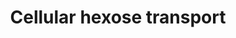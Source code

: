 ---
annotations:
- id: PW:0000554
  parent: regulatory pathway
  type: Pathway Ontology
  value: glucose transport pathway
- id: PW:0000575
  parent: regulatory pathway
  type: Pathway Ontology
  value: sugar transport pathway
authors:
- ReactomeTeam
- Fehrhart
description: Two gene families are responsible for glucose transport in humans. SLC2
  (encoding GLUTs) and SLC5 (encoding SGLTs) families mediate glucose absorption in
  the small intestine, glucose reabsorption in the kidney, glucose uptake by the brain
  across the blood-brain barrier and glucose release by all cells in the body. Glucose
  is taken up from interstitial fluid by a passive, facilitative transport driven
  by the diffusion gradient of glucose (and other sugars) across the plasma membrane.
  This process is mediated by a family of Na+-independent, facilitative glucose transporters
  (GLUTs) encoded by the SLC2A gene family (Zhao & Keating 2007; Wood & Trayhurn 2003).
  There are 14 members belonging to this family (GLUT1-12, 14 and HMIT (H+/myo-inositol
  symporter)). The GLUT family can be subdivided into three subclasses (I-III) based
  on sequence similarity and characteristic sequence motifs (Joost & Thorens 2001).<p>Hexoses,
  notably fructose, glucose, and galactose, generated in the lumen of the small intestine
  by breakdown of dietary carbohydrate are taken up by enterocytes lining the microvilli
  of the small intestine and released from them into the blood. Uptake into enterocytes
  is mediated by two transporters localized on the lumenal surfaces of the cells,
  SGLT1 (glucose and galactose, together with sodium ions) and GLUT5 (fructose). GLUT2,
  localized on the basolateral surfaces of enterocytes, mediates the release of these
  hexoses into the blood (Wright et al. 2004). GLUT2 may also play a role in hexose
  uptake from the gut lumen into enterocytes when the lumenal content of monosaccharides
  is very high (Kellet & Brot-Laroche 2005) and GLUT5 mediates fructose uptake from
  the blood into cells of the body, notably hepatocytes.<p>Cells take up glucose by
  facilitated diffusion, via glucose transporters (GLUTs) associated with the plasma
  membrane, a reversible reaction. Four tissue-specific GLUT isoforms are known. Glucose
  in the cytosol is phosphorylated by tissue-specific kinases to yield glucose 6-phosphate,
  which cannot cross the plasma membrane because of its negative charge. In the liver,
  this reaction is catalyzed by glucokinase which has a low affinity for glucose (Km
  about 10 mM) but is not inhibited by glucose 6-phosphate. In other tissues, this
  reaction is catalyzed by isoforms of hexokinase. Hexokinases are feedback-inhibited
  by glucose 6-phosphate and have a high affinity for glucose (Km about 0.1 mM). Liver
  cells can thus accumulate large amounts of glucose 6-phosphate but only when blood
  glucose concentrations are high, while most other tissues can take up glucose even
  when blood glucose concentrations are low but cannot accumulate much intracellular
  glucose 6-phosphate. These differences are consistent with the view that that the
  liver functions to buffer blood glucose concentrations, while most other tissues
  take up glucose to meet immediate metabolic needs.<p>Glucose 6-phosphatase, expressed
  in liver and kidney, allows glucose 6-phosphate generated by gluconeogenesis (both
  tissues) and glycogen breakdown (liver) to leave the cell. The absence of glucose
  6-phosphatase from other tissues makes glucose uptake by these tissues essentially
  irreversible, consistent with the view that cells in these tissues take up glucose
  for local metabolic use.<p>Class II facilitative transporters consist of GLUT5,
  7, 9 and 11 (Zhao & Keating 2007, Wood & Trayhurn 2003).  View original pathway
  at [http://www.reactome.org/PathwayBrowser/#DIAGRAM=189200 Reactome].
last-edited: 2021-01-25
organisms:
- Homo sapiens
redirect_from:
- /index.php/Pathway:WP4043
- /instance/WP4043
revision: null
schema-jsonld:
- '@context': https://schema.org/
  '@id': https://wikipathways.github.io/pathways/WP4043.html
  '@type': Dataset
  creator:
    '@type': Organization
    name: WikiPathways
  description: Two gene families are responsible for glucose transport in humans.
    SLC2 (encoding GLUTs) and SLC5 (encoding SGLTs) families mediate glucose absorption
    in the small intestine, glucose reabsorption in the kidney, glucose uptake by
    the brain across the blood-brain barrier and glucose release by all cells in the
    body. Glucose is taken up from interstitial fluid by a passive, facilitative transport
    driven by the diffusion gradient of glucose (and other sugars) across the plasma
    membrane. This process is mediated by a family of Na+-independent, facilitative
    glucose transporters (GLUTs) encoded by the SLC2A gene family (Zhao & Keating
    2007; Wood & Trayhurn 2003). There are 14 members belonging to this family (GLUT1-12,
    14 and HMIT (H+/myo-inositol symporter)). The GLUT family can be subdivided into
    three subclasses (I-III) based on sequence similarity and characteristic sequence
    motifs (Joost & Thorens 2001).<p>Hexoses, notably fructose, glucose, and galactose,
    generated in the lumen of the small intestine by breakdown of dietary carbohydrate
    are taken up by enterocytes lining the microvilli of the small intestine and released
    from them into the blood. Uptake into enterocytes is mediated by two transporters
    localized on the lumenal surfaces of the cells, SGLT1 (glucose and galactose,
    together with sodium ions) and GLUT5 (fructose). GLUT2, localized on the basolateral
    surfaces of enterocytes, mediates the release of these hexoses into the blood
    (Wright et al. 2004). GLUT2 may also play a role in hexose uptake from the gut
    lumen into enterocytes when the lumenal content of monosaccharides is very high
    (Kellet & Brot-Laroche 2005) and GLUT5 mediates fructose uptake from the blood
    into cells of the body, notably hepatocytes.<p>Cells take up glucose by facilitated
    diffusion, via glucose transporters (GLUTs) associated with the plasma membrane,
    a reversible reaction. Four tissue-specific GLUT isoforms are known. Glucose in
    the cytosol is phosphorylated by tissue-specific kinases to yield glucose 6-phosphate,
    which cannot cross the plasma membrane because of its negative charge. In the
    liver, this reaction is catalyzed by glucokinase which has a low affinity for
    glucose (Km about 10 mM) but is not inhibited by glucose 6-phosphate. In other
    tissues, this reaction is catalyzed by isoforms of hexokinase. Hexokinases are
    feedback-inhibited by glucose 6-phosphate and have a high affinity for glucose
    (Km about 0.1 mM). Liver cells can thus accumulate large amounts of glucose 6-phosphate
    but only when blood glucose concentrations are high, while most other tissues
    can take up glucose even when blood glucose concentrations are low but cannot
    accumulate much intracellular glucose 6-phosphate. These differences are consistent
    with the view that that the liver functions to buffer blood glucose concentrations,
    while most other tissues take up glucose to meet immediate metabolic needs.<p>Glucose
    6-phosphatase, expressed in liver and kidney, allows glucose 6-phosphate generated
    by gluconeogenesis (both tissues) and glycogen breakdown (liver) to leave the
    cell. The absence of glucose 6-phosphatase from other tissues makes glucose uptake
    by these tissues essentially irreversible, consistent with the view that cells
    in these tissues take up glucose for local metabolic use.<p>Class II facilitative
    transporters consist of GLUT5, 7, 9 and 11 (Zhao & Keating 2007, Wood & Trayhurn
    2003).  View original pathway at [http://www.reactome.org/PathwayBrowser/#DIAGRAM=189200
    Reactome].
  keywords:
  - ATP
  - 'ATP '
  - FGF21
  - 'Fru '
  - Fru, Man
  - Fru,Glc,urate
  - GLUT1 / SLC2A1
  - GLUT14 / SLC2A14
  - GLUT1:ATP tetramer
  - GLUT2 / SLC2A2
  - GLUT3 / SLC2A3
  - GLUT4 / SLC2A4
  - GLUT7/11
  - Glc
  - 'Glc '
  - 'Man '
  - 'NAGLT1 '
  - Na+
  - 'SLC2A1 '
  - 'SLC2A10 '
  - 'SLC2A11 '
  - 'SLC2A12 '
  - 'SLC2A14 '
  - 'SLC2A2 '
  - 'SLC2A3 '
  - 'SLC2A4 '
  - 'SLC2A6 '
  - SLC2A6,8,10,12
  - 'SLC2A7 '
  - 'SLC2A8 '
  - SLC2A9
  - SLC45A3
  - SLC50A1
  - 'SLC5A1 '
  - SLC5A10
  - SLC5A2
  - 'SLC5A2 '
  - 'SLC5A4 '
  - SLC5A9
  - 'SLC5A9 '
  - SLC5As, NAGLT1
  - by GLUT7/11
  - by SGLT4
  - hexoses transported
  - miR-32
  - tetramer
  - 'urate '
  license: CC0
  name: Cellular hexose transport
seo: CreativeWork
title: Cellular hexose transport
wpid: WP4043
---